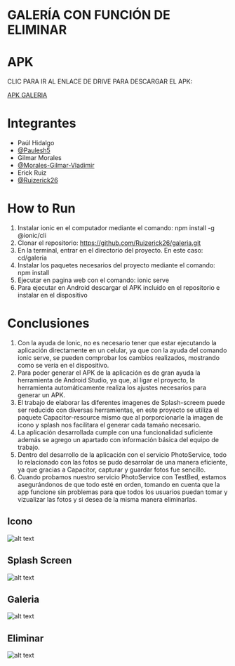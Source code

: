 # GALERÍA CON FUNCIÓN DE ELIMINAR

# APK

CLIC PARA IR AL ENLACE DE DRIVE PARA DESCARGAR EL APK:

[APK GALERIA](https://drive.google.com/file/d/1Bd0G-OwNo2nqyWCf-7PUP_3_ZJw71_JN/view?usp=sharing)

# Integrantes

- Paúl Hidalgo
- [@Paulesh5](https://www.github.com/Paulesh5)
- Gilmar Morales
- [@Morales-Gilmar-Vladimir](https://www.github.com/Morales-Gilmar-Vladimir)
- Erick Ruiz
- [@Ruizerick26](https://www.github.com/Ruizerick26)

# How to Run

1. Instalar ionic en el computador mediante el comando: npm install -g @ionic/cli
2. Clonar el repositorio: https://github.com/Ruizerick26/galeria.git
3. En la terminal, entrar en el directorio del proyecto. En este caso: cd/galeria
4. Instalar los paquetes necesarios del proyecto mediante el comando: npm install
5. Ejecutar en pagina web con el comando: ionic serve
6. Para ejecutar en Android descargar el APK incluido en el repositorio e instalar en el dispositivo

# Conclusiones

1. Con la ayuda de Ionic, no es necesario tener que estar ejecutando la aplicación directamente en un celular, ya que con la ayuda del comando ionic serve, se pueden comprobar los cambios realizados, mostrando como se vería en el dispositivo.
2. Para poder generar el APK de la aplicación es de gran ayuda la herramienta de Android Studio, ya que, al ligar el proyecto, la herramienta automáticamente realiza los ajustes necesarios para generar un APK.
3. El trabajo de elaborar las diferentes imagenes de Splash-screem puede ser reducido con diversas herramientas, en este proyecto se utiliza el paquete Capacitor-resource mismo que al porporcionarle la imagen de icono y splash nos facilitara el generar cada tamaño necesario.
4. La aplicación desarrollada cumple con una funcionalidad suficiente además se agrego un apartado con información básica del equipo de trabajo.
5. Dentro del desarrollo de la aplicación con el servicio PhotoService, todo lo relacionado con las fotos se pudo desarrolar de una manera eficiente, ya que gracias a Capacitor, capturar y guardar fotos fue sencillo.
6. Cuando probamos nuestro servicio PhotoService con TestBed, estamos asegurándonos de que todo esté en orden, tomando en cuenta que la app funcione sin problemas para que todos los usuarios puedan tomar y vizualizar las fotos y si desea de la misma manera eliminarlas.
   
## Icono

![alt text](image.png)

## Splash Screen

![alt text](image-1.png)

## Galeria

![alt text](image-2.png)

## Eliminar

![alt text](image-3.png)
